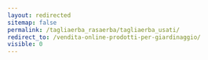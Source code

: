 ```yaml
---
layout: redirected
sitemap: false
permalink: /tagliaerba_rasaerba/tagliaerba_usati/
redirect_to: /vendita-online-prodotti-per-giardinaggio/
visible: 0
---
```

